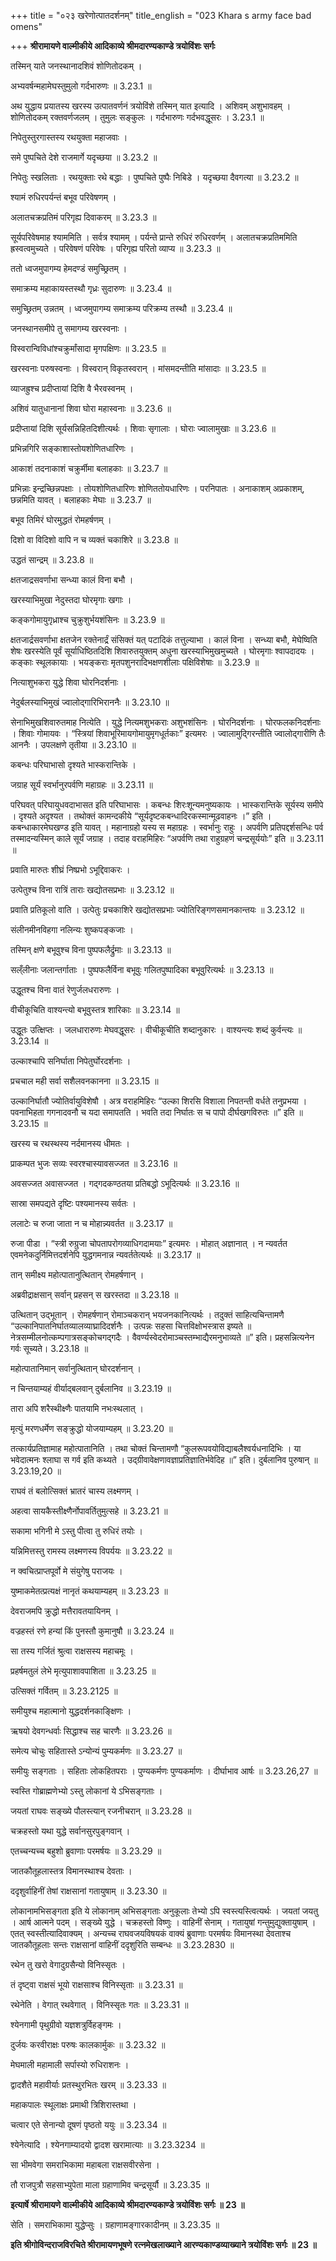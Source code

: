 +++
title = "०२३ खरेणोत्पातदर्शनम्"
title_english = "023 Khara s army face bad omens"

+++
**श्रीरामायणे वाल्मीकीये आदिकाव्ये श्रीमदारण्यकाण्डे त्रयोविंशः सर्गः**

तस्मिन् याते जनस्थानादशिवं शोणितोदकम् ।

अभ्यवर्षन्महामेघस्तुमुलो गर्दभारुणः ॥ 3.23.1 ॥

अथ युद्धाय प्रयातस्य खरस्य उत्पातवर्णनं त्रयोविंशे तस्मिन् यात इत्यादि । अशिवम् अशुभावहम् । शोणितोदकम् रक्तवर्णजलम् । तुमुलः सङ्कुलः । गर्दभारुणः गर्दभवद्धूसरः । 3.23.1 ॥

निपेतुस्तुरगास्तस्य रथयुक्ता महाजवाः ।

समे पुष्पचिते देशे राजमार्गे यदृच्छया ॥ 3.23.2 ॥

निपेतुः स्खलिताः । रथयुक्ताः रथे बद्धाः । पुष्पचिते पुष्पैः निबिडे । यदृच्छया दैवगत्या ॥ 3.23.2 ॥

श्यामं रुधिरपर्यन्तं बभूव परिवेषणम् ।

अलातचक्रप्रतिमं परिगृह्य दिवाकरम् ॥ 3.23.3 ॥

सूर्यपरिवेषमाह श्याममिति । सर्वत्र श्यामम् । पर्यन्ते प्रान्ते रुधिरं रुधिरवर्णम् । अलातचक्रप्रतिममिति ह्रस्वत्वमुच्यते । परिवेषणं परिवेषः । परिगृह्य परितो व्याप्य ॥ 3.23.3 ॥

ततो ध्वजमुपागम्य हेमदण्डं समुच्छ्रितम् ।

समाक्रम्य महाकायस्तस्थौ गृध्रः सुदारुणः ॥ 3.23.4 ॥

समुच्छ्रितम् उन्नतम् । ध्वजमुपागम्य समाक्रम्य परिक्रम्य तस्थौ ॥ 3.23.4 ॥

जनस्थानसमीपे तु समागम्य खरस्वनाः ।

विस्वरान्विविधांश्चक्रुर्मांसादा मृगपक्षिणः ॥ 3.23.5 ॥

खरस्वनाः परुषस्वनाः । विस्वरान् विकृतस्वरान् । मांसमदन्तीति मांसादाः ॥ 3.23.5 ॥

व्याजह्रुश्च प्रदीप्तायां दिशि वै भैरवस्वनम् ।

अशिवं यातुधानानां शिवा घोरा महास्वनाः ॥ 3.23.6 ॥

प्रदीप्तायां दिशि सूर्यसन्निहितदिशीत्यर्थः । शिवाः सृगालाः । घोराः ज्वालामुखाः ॥ 3.23.6 ॥

प्रभिन्नगिरि सङ्काशास्तोयशोणितधारिणः ।

आकाशं तदनाकाशं चक्रुर्मीमा बलाहकाः ॥ 3.23.7 ॥

प्रभिन्नाः इन्द्रच्छिन्नपक्षाः । तोयशोणितधारिणः शोणिततोयधारिणः । परनिपातः । अनाकाशम् अप्रकाशम्, छन्नमिति यावत् । बलाहकाः मेघाः ॥ 3.23.7 ॥

बभूव तिमिरं घोरमुद्धतं रोमहर्षणम् ।

दिशो वा विदिशो वापि न च व्यक्तं चकाशिरे ॥ 3.23.8 ॥

उद्धतं सान्द्रम् ॥ 3.23.8 ॥

क्षतजाद्रसवर्णाभा सन्ध्या कालं विना बभौ ।

खरस्याभिमुखा नेदुस्तदा घोरमृगाः खगाः ।

कङ्कगोमायुगृध्राश्च चुक्रुशुर्भयशंसिनः ॥ 3.23.9 ॥

क्षतजार्द्रसवर्णाभा क्षतजेन रक्तेनार्द्रं संसिक्तं यत् पटादिकं तत्तुल्याभा । कालं विना । सन्ध्या बभौ, मेघेष्विति शेषः खरस्येति पूर्वं सूर्याधिष्ठितदिशि शिवारुतयुक्तम् अधुना खरस्याभिमुखमुच्यते । घोरमृगाः श्वापदादयः । कङ्काः स्थूलकायाः । भयङ्कराः मृतपशुनरादिभक्षणशीलाः पक्षिविशेषाः ॥ 3.23.9 ॥

नित्याशुभकरा युद्धे शिवा घोरनिदर्शनाः ।

नेदुर्बलस्याभिमुखं ज्वालोद्गारिभिराननैः ॥ 3.23.10 ॥

सेनाभिमुखशिवारुतमाह नित्येति । युद्धे नित्यमशुभकराः अशुभशंसिनः । घोरनिदर्शनाः । घोरफलकनिदर्शनाः । शिवाः गोमायवः । “स्त्रियां शिवाभूरिमायगोमायुमृगधूर्तकाः” इत्यमरः । ज्वालामुद्गिरन्तीति ज्वालोद्गारीणि तैः आननैः । उपलक्षणे तृतीया ॥ 3.23.10 ॥

कबन्धः परिघाभासो दृश्यते भास्करान्तिके ।

जग्राह सूर्यं स्वर्भानुरपर्वणि महाग्रहः ॥ 3.23.11 ॥

परिघवत् परिघायुधवदाभासत इति परिघाभासः । कबन्धः शिरःशून्यमनुष्यकायः । भास्करान्तिके सूर्यस्य समीपे । दृश्यते अदृश्यत । तथोक्तं कामन्दकीये “सूर्यदृष्टकबन्धादिरकस्मान्मूढवाहनः ।” इति । कबन्धाकारमेघखण्ड इति यावत् । महानाग्रहो यस्य स महाग्रहः । स्वर्भानुः राहुः । अपर्वणि प्रतिपद्दर्शसन्धिः पर्व तस्मादन्यस्मिन् काले सूर्यं जग्राह । तदाह वराहमिहिरः “अपर्वणि तथा राहुग्रहणं चन्द्रसूर्ययोः” इति ॥ 3.23.11 ॥

प्रवाति मारुतः शीघ्रं निष्प्रभो ऽभूद्दिवाकरः ।

उत्पेतुश्च विना रात्रिं ताराः खद्योतसप्रभाः ॥ 3.23.12 ॥

प्रवाति प्रतिकूलो वाति । उत्पेतुः प्रचकाशिरे खद्योतसप्रभाः ज्योतिरिङ्गणसमानकान्तयः ॥ 3.23.12 ॥

संलीनमीनविहगा नलिन्यः शुष्कपङ्कजाः ।

तस्मिन् क्षणे बभूवुश्च विना पुष्पफलैर्द्रुमाः ॥ 3.23.13 ॥

सल्ँलीनाः जलान्तर्गाताः । पुष्पफलैर्विना बभूवुः गलितपुष्पादिका बभूवुरित्यर्थः ॥ 3.23.13 ॥

उद्धूतश्च विना वातं रेणुर्जलधरारुणः ।

वीचीकूचिति वाश्यन्त्यो बभूवुस्तत्र शारिकाः ॥ 3.23.14 ॥

उद्धूतः उत्क्षिप्तः । जलधारारुणः मेघवद्धूसरः । वीचीकूचीति शब्दानुकारः । वाश्यन्त्यः शब्दं कुर्वन्त्यः ॥ 3.23.14 ॥

उल्काश्चापि सनिर्घाता निपेतुर्घोरदर्शनाः ।

प्रचचाल मही सर्वा सशैलवनकानना ॥ 3.23.15 ॥

उल्कानिर्घातौ ज्योतिर्वायुविशेषौ । अत्र वराहमिहिरः “उल्का शिरसि विशाला निपतन्ती वर्धते तनुप्रभया । पवनाभिहता गगनादवनौ च यदा समापतति । भवति तदा निर्घातः स च पापो दीर्घखगविरुतः ॥” इति ॥ 3.23.15 ॥

खरस्य च रथस्थस्य नर्दमानस्य धीमतः ।

प्राकम्पत भुजः सव्यः स्वरश्चास्यावसज्जत ॥ 3.23.16 ॥

अवसज्जत अवासज्जत । गद्गदकण्ठतया प्रतिबद्धो ऽभूदित्यर्थः ॥ 3.23.16 ॥

सास्रा समपद्यते दृष्टिः पश्यमानस्य सर्वतः ।

ललाटेः च रुजा जाता न च मोहान्न्यवर्तत ॥ 3.23.17 ॥

रुजा पीडा । “स्त्री रुग्रुजा चोपतापरोगव्याधिगदामयाः” इत्यमरः । मोहात् अज्ञानात् । न न्यवर्तत एवमनेकदुर्निमित्तदर्शनेपि युद्धगमनान्न न्यवर्ततेत्यर्थः ॥ 3.23.17 ॥

तान् समीक्ष्य महोत्पातानुत्थितान् रोमहर्षणान् ।

अब्रवीद्राक्षसान् सर्वान् प्रहसन् स खरस्तदा ॥ 3.23.18 ॥

उत्थितान् उद्भूतान् । रोमहर्षणान् रोमाञ्चकरान् भयजनकानित्यर्थः । तदुक्तं साहित्यचिन्तामणै “उल्कानिपातनिर्घातव्यालव्याघ्रादिदर्शनैः । उत्पन्नः सहसा चित्तविक्षोभस्त्रास इष्यते ॥ नेत्रसम्मीलनोत्कम्पगात्रसङ्कोचगद्गदैः । वैवर्ण्यस्वेदरोमाञ्चस्तम्भाद्यैरमनुभाव्यते ॥” इति। प्रहसन्नित्यनेन गर्वः सूच्यते। 3.23.18 ॥

महोत्पातानिमान् सर्वानुत्थितान् घोरदर्शनान् ।

न चिन्तयाम्यहं वीर्याद्बलवान् दुर्बलानिव ॥ 3.23.19 ॥

तारा अपि शरैस्थीक्ष्णैः पातयामि नभःस्थलात् ।

मृत्युं मरणधर्मेण सङ्क्रुद्धो योजयाम्यहम् ॥ 3.23.20 ॥

तत्कार्यप्रतिज्ञामाह महोत्पातानिति । तथा चोक्तं चिन्तामणौ “कुलरूपवयोविद्याबलैश्वर्यधनादिभिः । या भवेदात्मनः श्लाघा स गर्व इति कथ्यते । उद्ग्रीवावेक्षणावज्ञाप्रतिज्ञातिर्भवेदिह ॥” इति। दुर्बलानिव पुरुषान् ॥ 3.23.19,20 ॥

राघवं तं बलोत्सिक्तं भ्रातरं चास्य लक्ष्मणम् ।

अहत्वा सायकैस्तीक्ष्णैर्नोपावर्तितुमुत्सहे ॥ 3.23.21 ॥

सकामा भगिनी मे ऽस्तु पीत्वा तु रुधिरं तयोः ।

यन्निमित्तस्तु रामस्य लक्ष्मणस्य विपर्ययः ॥ 3.23.22 ॥

न क्वचित्प्राप्तपूर्वो मे संयुगेषु पराजयः ।

युष्माकमेतत्प्रत्यक्षं नानृतं कथयाम्यहम् ॥ 3.23.23 ॥

देवराजमपि क्रुद्धो मत्तैरावतयायिनम् ।

वज्रहस्तं रणे हन्यां किं पुनस्तौ कुमानुषौ ॥ 3.23.24 ॥

सा तस्य गर्जितं श्रुत्वा राक्षसस्य महाचमूः ।

प्रहर्षमतुलं लेभे मृत्युपाशावपाशिता ॥ 3.23.25 ॥

उत्सिक्तं गर्वितम् ॥ 3.23.2125 ॥

समीयुश्च महात्मानो युद्धदर्शनकाङ्क्षिणः ।

ऋषयो देवगन्धर्वाः सिद्धाश्च सह चारणैः ॥ 3.23.26 ॥

समेत्य चोचुः सहितास्ते ऽन्योन्यं पुम्यकर्मणः ॥ 3.23.27 ॥

समीयुः सङ्गताः । सहिताः लोकहितपराः । पुण्यकर्मणः पुण्यकर्माणः । दीर्घाभाव आर्षः ॥ 3.23.26,27 ॥

स्वस्ति गोब्राह्मणेभ्यो ऽस्तु लोकानां ये ऽभिसङ्गताः ।

जयतां राघवः सङ्ख्ये पौलस्त्यान् रजनीचरान् ॥ 3.23.28 ॥

चक्रहस्तो यथा युद्धे सर्वानसुरपुङ्गवान् ।

एतच्चन्यच्च बहुशो ब्रुवाणाः परमर्षयः ॥ 3.23.29 ॥

जातकौतूहलास्तत्र विमानस्थाश्च देवताः ।

ददृशुर्वाहिनीं तेषां राक्षसानां गतायुषाम् ॥ 3.23.30 ॥

लोकानामभिसङ्गता इति ये लोकानाम् अभिसङ्गताः अनुकूलाः तेभ्यो ऽपि स्वस्त्यस्त्वित्यर्थः । जयतां जयतु । आर्ष आत्मने पदम् । सङ्ख्ये युद्धे । चक्रहस्तो विष्णुः । वाहिनीं सेनाम् । गतायुषां गन्तुमुद्युक्तायुषाम् । एतत् स्वस्तीत्यादिवाक्यम् । अन्यच्च राघवजयविषयकं वाक्यं ब्रुवाणाः परमर्षयः विमानस्था देवताश्च जातकौतूहलाः सन्तः राक्षसानां वाहिनीं ददृशुरिति सम्बन्धः ॥ 3.23.2830 ॥

रथेन तु खरो वेगादुग्रसैन्यो विनिस्सृतः ।

तं दृष्ट्वा राक्षसं भूयो राक्षसाश्च विनिस्सृताः ॥ 3.23.31 ॥

रथेनेति । वेगात् रथवेगात् । विनिस्सृतः गतः ॥ 3.23.31 ॥

श्येनगामी पृथुग्रीवो यज्ञशत्रुर्विहङ्गमः ।

दुर्जयः करवीराक्षः परुषः कालकार्मुकः ॥ 3.23.32 ॥

मेघमाली महामाली सर्पास्यो रुधिराशनः ।

द्वादशैते महावीर्याः प्रतस्थुरभितः खरम् ॥ 3.23.33 ॥

महाकपालः स्थूलाक्षः प्रमाथी त्रिशिरास्तथा ।

चत्वार एते सेनान्यो दूषणं पृष्ठतो ययुः ॥ 3.23.34 ॥

श्येनेत्यादि । श्येनगाम्यादयो द्वादश खरामात्याः ॥ 3.23.3234 ॥

सा भीमवेगा समराभिकामा महाबला राक्षसवीरसेना ।

तौ राजपुत्रौ सहसाभ्युपेता माला ग्रहाणामिव चन्द्रसूर्यौ ॥ 3.23.35 ॥

**इत्यार्षे श्रीरामायणे वाल्मीकीये आदिकाव्ये श्रीमदारण्यकाण्डे त्रयोविंशः सर्गः ॥ 23 ॥**

सेति । समराभिकामा युद्धेप्सुः । ग्रहाणामङ्गारकादीनम् ॥ 3.23.35 ॥

**इति श्रीगोविन्दराजविरचिते श्रीरामायणभूषणे रत्नमेखलाख्याने आरण्यकाण्डव्याख्याने त्रयोविंशः सर्गः ॥ 23 ॥**
